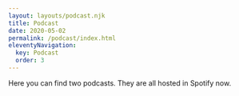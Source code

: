 ```yaml
---
layout: layouts/podcast.njk
title: Podcast
date: 2020-05-02
permalink: /podcast/index.html
eleventyNavigation:
  key: Podcast
  order: 3
---
```

Here you can find two podcasts. They are all hosted in Spotify now. 